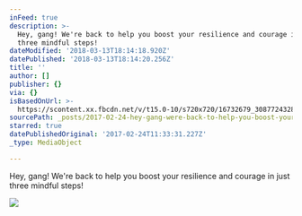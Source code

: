 ```yaml
---
inFeed: true
description: >-
  Hey, gang! We're back to help you boost your resilience and courage in just
  three mindful steps!
dateModified: '2018-03-13T18:14:18.920Z'
datePublished: '2018-03-13T18:14:20.256Z'
title: ''
author: []
publisher: {}
via: {}
isBasedOnUrl: >-
  https://scontent.xx.fbcdn.net/v/t15.0-10/s720x720/16732679_308772432858543_1211469553893113856_n.jpg?oh=23f603a08a0bb3452db003eea450f461&oe=59334639
sourcePath: _posts/2017-02-24-hey-gang-were-back-to-help-you-boost-your-resilience-and.md
starred: true
datePublishedOriginal: '2017-02-24T11:33:31.227Z'
_type: MediaObject

---
```

Hey, gang! We're back to help you boost your resilience and courage in just three mindful steps!

<article style=""><img src="https://scontent.xx.fbcdn.net/v/t15.0-10/s720x720/16732679_308772432858543_1211469553893113856_n.jpg?oh=23f603a08a0bb3452db003eea450f461&amp;oe=59334639" /></article>